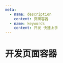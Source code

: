 ```yaml
---
meta:
  - name: description
    content: 页面容器
  - name: keywords
    content: 开发 快速上手
---
```


# 开发页面容器
